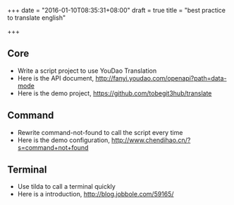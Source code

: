 +++
date = "2016-01-10T08:35:31+08:00"
draft = true
title = "best practice to translate english"

+++



## Core

* Write a script project to use YouDao Translation
* Here is the API document, <http://fanyi.youdao.com/openapi?path=data-mode>
* Here is the demo project, <https://github.com/tobegit3hub/translate>

## Command

* Rewrite command-not-found to call the script every time
* Here is the demo configuration, <http://www.chendihao.cn/?s=command+not+found>

## Terminal

* Use tilda to call a terminal quickly
* Here is a introduction, <http://blog.jobbole.com/59165/>